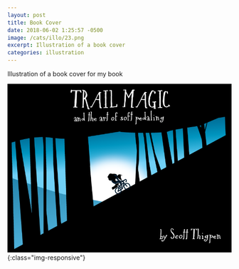 ```yaml
---
layout: post
title: Book Cover
date: 2018-06-02 1:25:57 -0500
image: /cats/illo/23.png
excerpt: Illustration of a book cover
categories: illustration
---
```


Illustration of a book cover for my book

![image-title-here](/assets/img/cats/illo/23.png){:class="img-responsive"}
